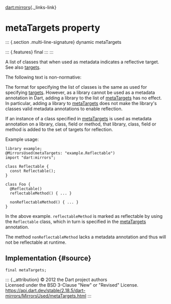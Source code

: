 [dart:mirrors](../../dart-mirrors/dart-mirrors-library){._links-link}

metaTargets property
====================

::: {.section .multi-line-signature}
dynamic metaTargets

::: {.features}
final
:::
:::

A list of classes that when used as metadata indicates a reflective
target. See also [targets](targets).

The following text is non-normative:

The format for specifying the list of classes is the same as used for
specifying [targets](targets). However, as a library cannot be used as a
metadata annotation in Dart, adding a library to the list of
[metaTargets](metatargets) has no effect. In particular, adding a
library to [metaTargets](metatargets) does not make the library\'s
classes valid metadata annotations to enable reflection.

If an instance of a class specified in [metaTargets](metatargets) is
used as metadata annotation on a library, class, field or method, that
library, class, field or method is added to the set of targets for
reflection.

Example usage:

``` {.language-dart data-language="dart"}
library example;
@MirrorsUsed(metaTargets: "example.Reflectable")
import "dart:mirrors";

class Reflectable {
  const Reflectable();
}

class Foo {
  @Reflectable()
  reflectableMethod() { ... }

  nonReflectableMethod() { ... }
}
```

In the above example. `reflectableMethod` is marked as reflectable by
using the `Reflectable` class, which in turn is specified in the
[metaTargets](metatargets) annotation.

The method `nonReflectableMethod` lacks a metadata annotation and thus
will not be reflectable at runtime.

Implementation {#source}
--------------

``` {.language-dart data-language="dart"}
final metaTargets;
```

::: {._attribution}
© 2012 the Dart project authors\
Licensed under the BSD 3-Clause \"New\" or \"Revised\" License.\
<https://api.dart.dev/stable/2.18.5/dart-mirrors/MirrorsUsed/metaTargets.html>
:::
